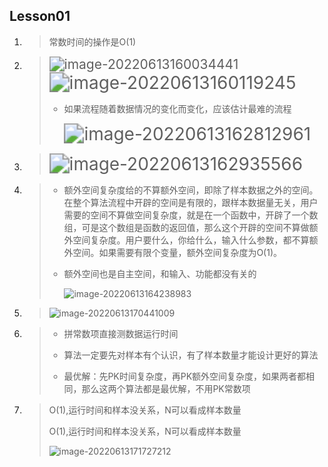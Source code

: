 ## Lesson01

1. >  常数时间的操作是O(1)

2. >  <img src="https://dawn1314.oss-cn-beijing.aliyuncs.com/typora202206182050050.png" alt="image-20220613160034441" style="zoom:150%;" />
   >
   > <img src="https://dawn1314.oss-cn-beijing.aliyuncs.com/typora202206182050531.png" alt="image-20220613160119245" style="zoom:200%;" />
   >
   > * 如果流程随着数据情况的变化而变化，应该估计最难的流程
   >
   >   <img src="https://dawn1314.oss-cn-beijing.aliyuncs.com/typora202206182050532.png" alt="image-20220613162812961" style="zoom:200%;" />

3. > <img src="https://dawn1314.oss-cn-beijing.aliyuncs.com/typora202206182050516.png" alt="image-20220613162935566" style="zoom:200%;" />

4. > * 额外空间复杂度给的不算额外空间，即除了样本数据之外的空间。在整个算法流程中开辟的空间是有限的，跟样本数据量无关，用户需要的空间不算做空间复杂度，就是在一个函数中，开辟了一个数组，可是这个数组是函数的返回值，那么这个开辟的空间不算做额外空间复杂度。用户要什么，你给什么，输入什么参数，都不算额外空间。如果需要有限个变量，额外空间复杂度为O(1)。
   >
   > * 额外空间也是自主空间，和输入、功能都没有关的
   >
   >   ![image-20220613164238983](https://dawn1314.oss-cn-beijing.aliyuncs.com/typora202206182053634.png)

5. > ![image-20220613170441009](https://dawn1314.oss-cn-beijing.aliyuncs.com/typora202206182054256.png)

6. > * 拼常数项直接测数据运行时间
   >
   > * 算法一定要先对样本有个认识，有了样本数量才能设计更好的算法
   >
   > * 最优解：先PK时间复杂度，再PK额外空间复杂度，如果两者都相同，那么这两个算法都是最优解，不用PK常数项

7. > O(1),运行时间和样本没关系，N可以看成样本数量
   >
   > O(1),运行时间和样本没关系，N可以看成样本数量
   >
   > ![image-20220613171727212](https://dawn1314.oss-cn-beijing.aliyuncs.com/typora202206182050549.png)









